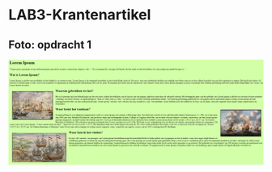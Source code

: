 # LAB3-Krantenartikel
## Foto: opdracht 1
![My Image](https://github.com/Jovian2000/LAB3-Krantenartikel/blob/master/images/picture1.PNG)